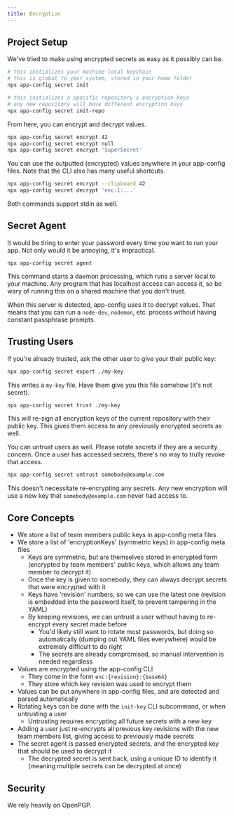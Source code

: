 ```yaml
---
title: Encryption
---
```


## Project Setup

We've tried to make using encrypted secrets as easy as it possibly can be.

```sh
# this initializes your machine-local keychain
# this is global to your system, stored in your home folder
npx app-config secret init

# this initializes a specific repository's encryption keys
# any new repository will have different encryption keys
npx app-config secret init-repo
```

From here, you can encrypt and decrypt values.

```sh
npx app-config secret encrypt 42
npx app-config secret encrypt null
npx app-config secret encrypt 'SuperSecret'
```

You can use the outputted (encrypted) values anywhere in your app-config files.
Note that the CLI also has many useful shortcuts.

```sh
npx app-config secret encrypt --clipboard 42
npx app-config secret decrypt 'enc:1:...'
```

Both commands support stdin as well.

## Secret Agent

It would be tiring to enter your password every time you want to run your app.
Not only would it be annoying, it's impractical.

```
npx app-config secret agent
```

This command starts a daemon processing, which runs a server local to your machine.
Any program that has localhost access can access it, so be wary of running this on
a shared machine that you don't trust.

When this server is detected, app-config uses it to decrypt values. That means that
you can run a `node-dev`, `nodemon`, etc. process without having constant passphrase
prompts.

## Trusting Users

If you're already trusted, ask the other user to give your their public key:

```sh
npx app-config secret export ./my-key
```

This writes a `my-key` file. Have them give you this file somehow (it's not secret).

```sh
npx app-config secret trust ./my-key
```

This will re-sign all encryption keys of the current repository with their public
key. This gives them access to any previously encrypted secrets as well.

You can untrust users as well. Please rotate secrets if they are a security concern.
Once a user has accessed secrets, there's no way to trully revoke that access.

```sh
npx app-config secret untrust somebody@example.com
```

This doesn't necessitate re-encrypting any secrets. Any new encryption will use a
new key that `somebody@example.com` never had access to.

## Core Concepts

- We store a list of team members public keys in app-config meta files
- We store a list of 'encryptionKeys' (symmetric keys) in app-config meta files
  - Keys are symmetric, but are themselves stored in encrypted form (encrypted by team members' public keys, which allows any team member to decrypt it)
  - Once the key is given to somebody, they can always decrypt secrets that were encrypted with it
  - Keys have 'revision' numbers, so we can use the latest one (revision is embedded into the password itself, to prevent tampering in the YAML)
  - By keeping revisions, we can untrust a user without having to re-encrypt every secret made before
    - You'd likely still want to rotate most passwords, but doing so automatically (dumping out YAML files everywhere) would be extremely difficult to do right
    - The secrets are already compromised, so manual intervention is needed regardless
- Values are encrypted using the app-config CLI
  - They come in the form `enc:{revision}:{base64}`
  - They store which key revision was used to encrypt them
- Values can be put anywhere in app-config files, and are detected and parsed automatically
- Rotating keys can be done with the `init-key` CLI subcommand, or when untrusting a user
  - Untrusting requires encrypting all future secrets with a new key
- Adding a user just re-encrypts all previous key revisions with the new team members list, giving access to previously made secrets
- The secret agent is passed encrypted secrets, and the encrypted key that should be used to decrypt it
  - The decrypted secret is sent back, using a unique ID to identify it (meaning multiple secrets can be decrypted at once)

## Security

We rely heavily on OpenPGP.
